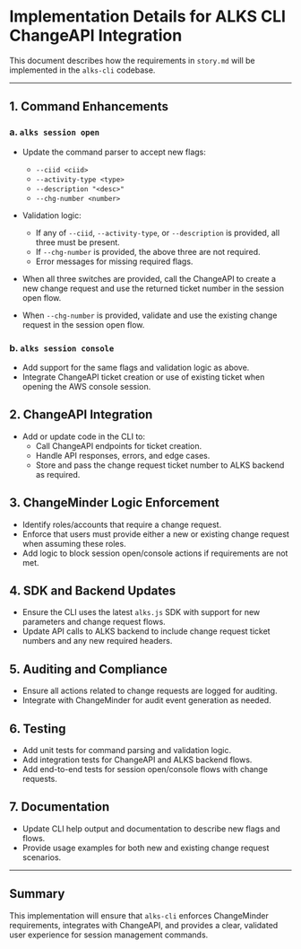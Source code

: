 # Implementation Details for ALKS CLI ChangeAPI Integration

This document describes how the requirements in `story.md` will be implemented in the `alks-cli` codebase.

---

## 1. Command Enhancements

### a. `alks session open`

- Update the command parser to accept new flags:
  - `--ciid <ciid>`
  - `--activity-type <type>`
  - `--description "<desc>"`
  - `--chg-number <number>`

- Validation logic:
  - If any of `--ciid`, `--activity-type`, or `--description` is provided, all three must be present.
  - If `--chg-number` is provided, the above three are not required.
  - Error messages for missing required flags.

- When all three switches are provided, call the ChangeAPI to create a new change request and use the returned ticket number in the session open flow.
- When `--chg-number` is provided, validate and use the existing change request in the session open flow.

### b. `alks session console`

- Add support for the same flags and validation logic as above.
- Integrate ChangeAPI ticket creation or use of existing ticket when opening the AWS console session.

## 2. ChangeAPI Integration

- Add or update code in the CLI to:
  - Call ChangeAPI endpoints for ticket creation.
  - Handle API responses, errors, and edge cases.
  - Store and pass the change request ticket number to ALKS backend as required.

## 3. ChangeMinder Logic Enforcement

- Identify roles/accounts that require a change request.
- Enforce that users must provide either a new or existing change request when assuming these roles.
- Add logic to block session open/console actions if requirements are not met.

## 4. SDK and Backend Updates

- Ensure the CLI uses the latest `alks.js` SDK with support for new parameters and change request flows.
- Update API calls to ALKS backend to include change request ticket numbers and any new required headers.

## 5. Auditing and Compliance

- Ensure all actions related to change requests are logged for auditing.
- Integrate with ChangeMinder for audit event generation as needed.

## 6. Testing

- Add unit tests for command parsing and validation logic.
- Add integration tests for ChangeAPI and ALKS backend flows.
- Add end-to-end tests for session open/console flows with change requests.

## 7. Documentation

- Update CLI help output and documentation to describe new flags and flows.
- Provide usage examples for both new and existing change request scenarios.

---

## Summary

This implementation will ensure that `alks-cli` enforces ChangeMinder requirements, integrates with ChangeAPI, and provides a clear, validated user experience for session management commands.
